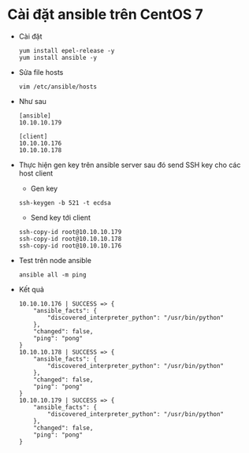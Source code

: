 # Cài đặt ansible trên CentOS 7 

- Cài đặt 

    ```
    yum install epel-release -y
    yum install ansible -y
    ```

- Sửa file hosts 

    ```
    vim /etc/ansible/hosts
    ```

- Như sau 

    ```
    [ansible]
    10.10.10.179

    [client]
    10.10.10.176
    10.10.10.178
    ```

- Thực hiện gen key trên ansible server sau đó send SSH key cho các host client 

    + Gen key

    ```
    ssh-keygen -b 521 -t ecdsa
    ```

    + Send key tới client 

    ```
    ssh-copy-id root@10.10.10.179
    ssh-copy-id root@10.10.10.178
    ssh-copy-id root@10.10.10.176
    ```

- Test trên node ansible 

    ```
    ansible all -m ping
    ```

- Kết quả 

    ```
    10.10.10.176 | SUCCESS => {
        "ansible_facts": {
            "discovered_interpreter_python": "/usr/bin/python"
        }, 
        "changed": false, 
        "ping": "pong"
    }
    10.10.10.178 | SUCCESS => {
        "ansible_facts": {
            "discovered_interpreter_python": "/usr/bin/python"
        }, 
        "changed": false, 
        "ping": "pong"
    }
    10.10.10.179 | SUCCESS => {
        "ansible_facts": {
            "discovered_interpreter_python": "/usr/bin/python"
        }, 
        "changed": false, 
        "ping": "pong"
    }
    ```
